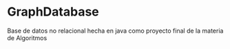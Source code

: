 # GraphDatabase
Base de datos no relacional hecha en java como proyecto final de la materia de Algoritmos
